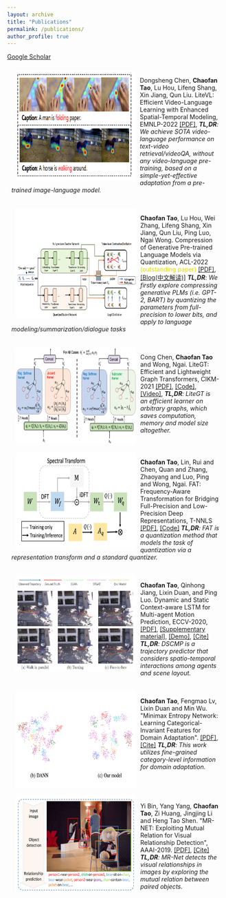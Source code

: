 ```yaml
---
layout: archive
title: "Publications"
permalink: /publications/
author_profile: true
---
```



[Google Scholar](https://scholar.google.com/citations?hl=en&view_op=list_works&gmla=AJsN-F5DfisY6qynQkPPreVmBlpCYV8WALf-n4aVHphvfHF9GAmm2cYErmRxuXccCwkrSglgJN4L6s2t4Cn5Ei6r5jEfLOvnoA&user=gjmfLroAAAAJ)


<!-- <div style="display:inline-block; border:2px; margin:10px;">
 <img src="../images/paper_cover_image/robust.png" style="float:left;" width="280" height="160" alt="markdown">
<p>Binxiao Huang, <b>Chaofan Tao</b>, Rui Lin, Ngai Wong. What Do Adversarially trained Neural Networks Focus: A Fourier Domain-based Study, Preprint
<a href="https://arxiv.org/abs/2203.08739">[PDF]</a>,
<a href="">[Code will be available]</a>,
<br>
<i>TL,DR: We understand model robustness from a Fourier domain-based study.</i>
</p>
</div> -->

<div style="display:inline-block; border:2px; margin:10px;">
 <img src="../images/paper_cover_image/litevl.png" style="float:left;" width="279" height="256"  alt="markdown" align="left" hspace="10px">
<p>Dongsheng Chen, <b>Chaofan Tao</b>, Lu Hou, Lifeng Shang, Xin Jiang, Qun Liu. LiteVL: Efficient Video-Language Learning with Enhanced Spatial-Temporal Modeling, EMNLP-2022
<a href="https://arxiv.org/abs/2210.11929">[PDF]</a>,
<i><b>TL,DR</b>: We achieve SOTA video-language performance on  text-video retrieval/videoQA, without any video-language pre-training, based on a simple-yet-effective adaptation from a pre-trained image-language model.</i>
</p>
</div>

<div style="display:inline-block; border:2px; margin:10px;">
 <img src="../images/paper_cover_image/quantgpt.png" style="float:left;" width="280" height="256"  alt="markdown" align="left" hspace="10px">
<p><b>Chaofan Tao</b>, Lu Hou, Wei Zhang, Lifeng Shang, Xin Jiang, Qun Liu, Ping Luo, Ngai Wong. Compression of Generative Pre-trained Language Models via Quantization, ACL-2022 <font style="color:#dddd00">(outstanding paper)</font>
<a href="https://arxiv.org/abs/2203.10705">[PDF]</a>,
<a href="https://mp.weixin.qq.com/s/H0ydIEAef-wh-341RZtzng">[Blog(中文解读)]</a>
<i><b>TL,DR</b>: We firstly explore compressing generative PLMs (i.e. GPT-2, BART) by quantizing the parameters from full-precision to lower bits, and apply to language modeling/summarization/dialogue tasks</i>
</p>
</div>


<div style="display:inline-block; border:2px; margin:10px;">
 <img src="../images/paper_cover_image/litegt.png" style="float:left;" width="280" height="224" alt="markdown" align="left" hspace="10px">
<p>Cong Chen, <b>Chaofan Tao</b> and Wong, Ngai. LiteGT: Efficient and Lightweight Graph Transformers, CIKM-2021
<a href="https://dl.acm.org/doi/pdf/10.1145/3459637.3482272">[PDF]</a>,
<a href="https://github.com/ChaofanTao/litegt">[Code]</a>,
<a href="https://underline.io/lecture/36309-litegt-efficient-and-lightweight-graph-transformers">[Video]</a>,
<i><b>TL,DR</b>: LiteGT is an efficient learner on arbitrary graphs, which saves computation, memory and model size altogether.</i>
</p>
</div>

<div style="display:inline-block; border:2px; margin:10px;">
 <img src="../images/paper_cover_image/fat.png" style="float:left;" width="280" height="224" alt="markdown"  align="left" hspace="10px">
<p><b>Chaofan Tao</b>, Lin, Rui and Chen, Quan and Zhang, Zhaoyang and Luo, Ping and Wong, Ngai. FAT: Frequency-Aware Transformation for Bridging Full-Precision and Low-Precision Deep Representations, T-NNLS
<a href="https://ieeexplore.ieee.org/document/9837828">[PDF]</a>,
<a href="https://github.com/ChaofanTao/FAT_Quantization">[Code]</a>
<i><b>TL,DR</b>: FAT is a quantization method that models the task of quantization via a representation transform and a standard quantizer.</i>
</p>
</div>

<div style="display:inline-block; border:2px; margin:10px;">
 <img src="../images/paper_cover_image/dscmp.png" style="float:left;" width="280" height="224" alt="markdown"  align="left" hspace="10px">
<p><b>Chaofan Tao</b>, Qinhong Jiang, Lixin Duan, and Ping Luo. Dynamic and Static Context-aware LSTM for Multi-agent Motion Prediction, ECCV-2020,
<a href="http://www.ecva.net/papers/eccv_2020/papers_ECCV/html/3801_ECCV_2020_paper.php">[PDF]</a>,
<a href="../files/ECCV20-SM.pdf">[Supplementary material]</a>,
<a href="../files/ECCV20-demo.mp4">[Demo]</a>,
<a href="../files/bib/dscmp_eccv20.txt">[Cite]</a>
<i><b>TL,DR</b>: DSCMP is a trajectory predictor that considers  spatio-temporal interactions among agents and scene layout.</i>
</p>
</div>

<div style="display:inline-block; border:2px; margin:10px;">
 <img src="../images/paper_cover_image/mmen.png" style="float:left;" width="280" height="224" alt="markdown" align="left" hspace="10px">
<p><b>Chaofan Tao</b>, Fengmao Lv, Lixin Duan and Min Wu. "Minimax Entropy Network: Learning Categorical-Invariant Features for Domain Adaptation".
<a href="https://arxiv.org/abs/1904.09601">[PDF]</a>,
<a href="../files/bib/mmen.txt">[Cite]</a>
<i><b>TL,DR</b>:  This work utilizes fine-grained category-level information for domain adaptation.</i>
</p>
</div>

<div style="display:inline-block; border:2px; margin:10px;">
 <img src="../images/paper_cover_image/mrnet.png" style="float:left;" width="280" height="224" alt="markdown" align="left" hspace="10px">
<p>Yi Bin, Yang Yang, <b>Chaofan Tao</b>, Zi Huang, Jingjing Li and Heng Tao Shen. "MR-NET: Exploiting Mutual Relation for Visual  Relationship Detection", AAAI-2019. 
<a href="https://www.aaai.org/ojs/index.php/AAAI/article/view/4819">[PDF]</a>,
<a href="../files/bib/mrnet_aaai19.txt">[Cite]</a>
<i><b>TL,DR</b>: MR-Net detects the visual relationships in images by exploring the mutual relation between paired objects. </i>
</p>
</div>

